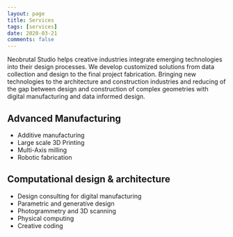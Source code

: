```yaml
---
layout: page
title: Services
tags: [services]
date: 2020-03-21
comments: false
---
```


Neobrutal Studio helps creative industries integrate emerging technologies into their design processes. We develop customized solutions from data collection and design to the final project fabrication. Bringing new technologies to the architecture and construction industries and reducing of the gap between design and construction of complex geometries with digital manufacturing and data informed design. 

## Advanced Manufacturing

  - Additive manufacturing
  - Large scale 3D Printing
  - Multi-Axis milling
  - Robotic fabrication

## Computational  design & architecture

  - Design consulting for digital manufacturing
  - Parametric and generative design
  - Photogrammetry and 3D scanning
  - Physical computing
  - Creative coding
